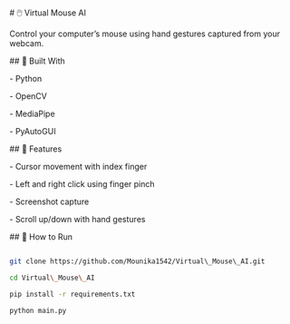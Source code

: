 \# 🖱️ Virtual Mouse AI



Control your computer’s mouse using hand gestures captured from your webcam.



\## 🔧 Built With

\- Python

\- OpenCV

\- MediaPipe

\- PyAutoGUI



\## 🎯 Features

\- Cursor movement with index finger

\- Left and right click using finger pinch

\- Screenshot capture

\- Scroll up/down with hand gestures



\## 🚀 How to Run



```bash

git clone https://github.com/Mounika1542/Virtual\_Mouse\_AI.git

cd Virtual\_Mouse\_AI

pip install -r requirements.txt

python main.py



